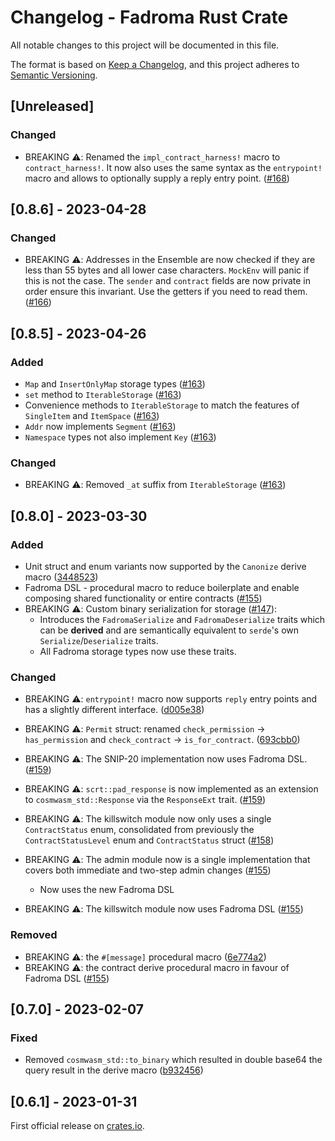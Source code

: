 # Changelog - Fadroma Rust Crate

All notable changes to this project will be documented in this file.

The format is based on [Keep a Changelog](https://keepachangelog.com/en/1.0.0/),
and this project adheres to [Semantic Versioning](https://semver.org/spec/v2.0.0.html).

## [Unreleased]

### Changed

 - BREAKING ⚠️: Renamed the `impl_contract_harness!` macro to `contract_harness!`. It now also uses the same
 syntax as the `entrypoint!` macro and allows to optionally supply a reply entry point. ([#168](https://github.com/hackbg/fadroma/pull/168))

## [0.8.6] - 2023-04-28

### Changed

 - BREAKING ⚠️: Addresses in the Ensemble are now checked if they are less than 55 bytes and all lower case characters.
 `MockEnv` will panic if this is not the case. The `sender` and `contract` fields are now private in order ensure this invariant.
 Use the getters if you need to read them. ([#166](https://github.com/hackbg/fadroma/pull/166))

## [0.8.5] - 2023-04-26

### Added

 - `Map` and `InsertOnlyMap` storage types ([#163](https://github.com/hackbg/fadroma/pull/163))
 - `set` method to `IterableStorage` ([#163](https://github.com/hackbg/fadroma/pull/163))
 - Convenience methods to `IterableStorage` to match the features of `SingleItem` and `ItemSpace` ([#163](https://github.com/hackbg/fadroma/pull/163))
 - `Addr` now implements `Segment` ([#163](https://github.com/hackbg/fadroma/pull/163))
 - `Namespace` types not also implement `Key` ([#163](https://github.com/hackbg/fadroma/pull/163))

### Changed

 - BREAKING ⚠️: Removed `_at` suffix from `IterableStorage` ([#163](https://github.com/hackbg/fadroma/pull/163))

## [0.8.0] - 2023-03-30

### Added

 - Unit struct and enum variants now supported by the `Canonize` derive macro ([3448523](https://github.com/hackbg/fadroma/commit/34485236ae5c2433fae35905bb59813178c748dc))
 - Fadroma DSL - procedural macro to reduce boilerplate and enable composing shared functionality or entire contracts ([#155](https://github.com/hackbg/fadroma/pull/155))
 - BREAKING ⚠️: Custom binary serialization for storage ([#147](https://github.com/hackbg/fadroma/pull/147)):
   - Introduces the `FadromaSerialize` and `FadromaDeserialize` traits which can be **derived** and are semantically equivalent to `serde`'s own `Serialize`/`Deserialize` traits.
   - All Fadroma storage types now use these traits.

### Changed

 - BREAKING ⚠️: `entrypoint!` macro now supports `reply` entry points and has a slightly different interface. ([d005e38](https://github.com/hackbg/fadroma/commit/d005e38711989578798d79e1997fcefdd18ce762))
 - BREAKING ⚠️: `Permit` struct: renamed `check_permission` -> `has_permission` and `check_contract` -> `is_for_contract`. ([693cbb0](https://github.com/hackbg/fadroma/commit/693cbb001c892194172d4af5eb1dd3f6a24895ec))
 - BREAKING ⚠️: The SNIP-20 implementation now uses Fadroma DSL. ([#159](https://github.com/hackbg/fadroma/pull/159))
 - BREAKING ⚠️: `scrt::pad_response` is now implemented as an extension to `cosmwasm_std::Response` via the `ResponseExt` trait. ([#159](https://github.com/hackbg/fadroma/pull/159))
 - BREAKING ⚠️: The killswitch module now only uses a single `ContractStatus` enum, consolidated from previously the `ContractStatusLevel` enum and `ContractStatus` struct ([#158](https://github.com/hackbg/fadroma/pull/158))
 - BREAKING ⚠️: The admin module now is a single implementation that covers both immediate and two-step admin changes ([#155](https://github.com/hackbg/fadroma/pull/155))
   - Now uses the new Fadroma DSL

 - BREAKING ⚠️: The killswitch module now uses Fadroma DSL ([#155](https://github.com/hackbg/fadroma/pull/155))

### Removed

 - BREAKING ⚠️: the `#[message]` procedural macro ([6e774a2](https://github.com/hackbg/fadroma/commit/6e774a2e500c2bd3d9326219feb48b1302639a5f))
 - BREAKING ⚠️: the contract derive procedural macro in favour of Fadroma DSL ([#155](https://github.com/hackbg/fadroma/pull/155))

## [0.7.0] - 2023-02-07

### Fixed

 - Removed `cosmwasm_std::to_binary` which resulted in double base64 the query result in the derive macro ([b932456](https://github.com/hackbg/fadroma/commit/b932456681eaa098e6d5ff6793e36fc53349f900))

## [0.6.1] - 2023-01-31
First official release on [crates.io](https://crates.io/crates/fadroma).
